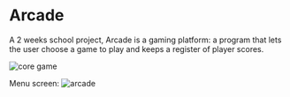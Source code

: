 # Arcade
A 2 weeks school project, Arcade is a gaming platform: a program that lets the user choose a game to play and keeps a register of player scores.

![core game](https://user-images.githubusercontent.com/36760748/43337671-db125be8-91d4-11e8-940a-1d399baabce3.png)

Menu screen:
![arcade](https://user-images.githubusercontent.com/36760748/43337914-474b7358-91d5-11e8-8d20-bde5a61820e4.png)
